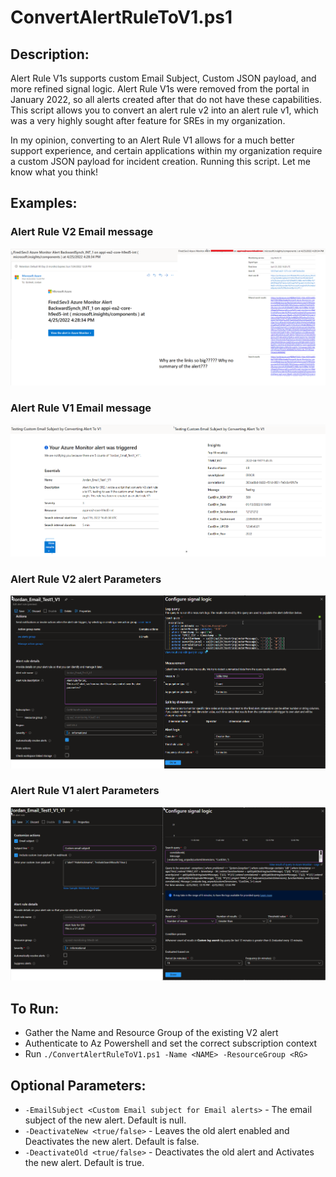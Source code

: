 # ConvertAlertRuleToV1.ps1
## Description:
Alert Rule V1s supports custom Email Subject, Custom JSON payload, and more refined signal logic. Alert Rule V1s were removed from the portal in January 2022, so all alerts created after that do not have these capabilities. This script allows you to convert an alert rule v2 into an alert rule v1, which was a very highly sought after feature for SREs in my organization.

In my opinion, converting to an Alert Rule V1 allows for a much better support experience, and certain applications within my organization require a custom JSON payload for incident creation. Running this script. Let me know what you think!

## Examples:
### Alert Rule V2 Email message
![Alert Rule V2 email message](https://github.com/bottrell/Azure_Helpers/blob/main/Documentation/Images/v2email.png)
### Alert Rule V1 Email message
![Alert Rule V1 Email message](https://github.com/bottrell/Azure_Helpers/blob/main/Documentation/Images/v1email.png)
### Alert Rule V2 alert Parameters
![Alert Rule V2 alert Parameters](https://github.com/bottrell/Azure_Helpers/blob/main/Documentation/Images/v2alertparams.png )
### Alert Rule V1 alert Parameters
![Alert Rule V1 alert Parameters](https://github.com/bottrell/Azure_Helpers/blob/main/Documentation/Images/v1alertparams.png )

## To Run:
* Gather the Name and Resource Group of the existing V2 alert
* Authenticate to Az Powershell and set the correct subscription context
* Run `./ConvertAlertRuleToV1.ps1 -Name <NAME> -ResourceGroup <RG>`
    
## Optional Parameters:

* `-EmailSubject <Custom Email subject for Email alerts>` - The email subject of the new alert. Default is null.
* `-DeactivateNew <true/false>` - Leaves the old alert enabled and Deactivates the new alert. Default is false.
* `-DeactivateOld <true/false>` - Deactivates the old alert and Activates the new alert. Default is true.
